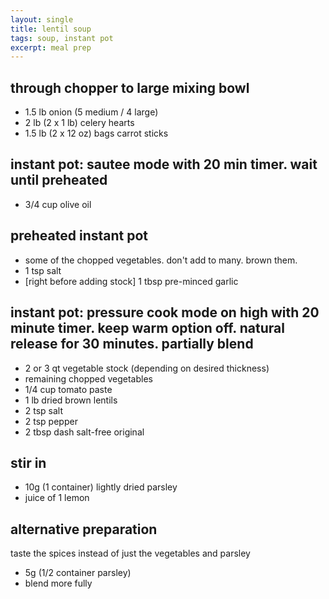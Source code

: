 ```yaml
---
layout: single
title: lentil soup
tags: soup, instant pot
excerpt: meal prep
---
```


## through chopper to large mixing bowl

- 1.5 lb onion (5 medium / 4 large)
- 2 lb (2 x 1 lb) celery hearts
- 1.5 lb (2 x 12 oz) bags carrot sticks

## instant pot: sautee mode with 20 min timer. wait until preheated

- 3/4 cup olive oil

## preheated instant pot

- some of the chopped vegetables. don't add to many. brown them.
- 1 tsp salt
- [right before adding stock] 1 tbsp pre-minced garlic

## instant pot: pressure cook mode on high with 20 minute timer. keep warm option off. natural release for 30 minutes. partially blend

- 2 or 3 qt vegetable stock (depending on desired thickness)
- remaining chopped vegetables
- 1/4 cup tomato paste
- 1 lb dried brown lentils
- 2 tsp salt
- 2 tsp pepper
- 2 tbsp dash salt-free original

## stir in

- 10g (1 container) lightly dried parsley
- juice of 1 lemon

## alternative preparation

taste the spices instead of just the vegetables and parsley

- 5g (1/2 container parsley)
- blend more fully
